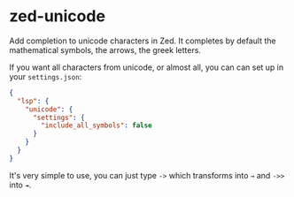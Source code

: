 # zed-unicode

Add completion to unicode characters in Zed. It completes by default the mathematical symbols, the arrows, the greek letters.

If you want all characters from unicode, or almost all, you can can set up in your `settings.json`:

```json
{
  "lsp": {
    "unicode": {
      "settings": {
        "include_all_symbols": false
      }
    }
  }
}
```

It's very simple to use, you can just type `->` which transforms into `→` and `->>` into `↠`.

